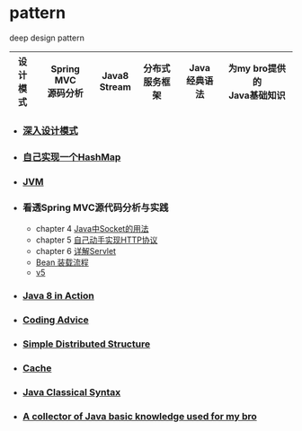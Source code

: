 # pattern
deep design pattern

设计<br/>模式 | Spring MVC<br/>源码分析 | Java8<br/>Stream | 分布式<br/>服务框架 | Java<br/>经典语法 | 为my bro提供的<br/>Java基础知识  
-----|----------------|-------------|----------|----------|--------------------

- ### [深入设计模式](https://github.com/buildupchao/pattern/tree/master/pattern-design/src/main/java/com/pattern/designpattern)

- ### [自己实现一个HashMap](https://github.com/buildupchao/pattern/tree/master/pattern-tutor/pattern-tutor-syntax/src/main/java/com/pattern/tutor/syntax/collection/custom/map)

- ### [JVM](https://github.com/buildupchao/pattern/tree/master/pattern-tutor/pattern-tutor-jvm)

- ### 看透Spring MVC源代码分析与实践
	- chapter 4 [Java中Socket的用法](https://github.com/buildupchao/pattern/tree/master/pattern-tutor/pattern-tutor-springmvc/src/main/java/com/pattern/tutor/deepinspringmvc/socket)
	- chapter 5 [自己动手实现HTTP协议](https://github.com/buildupchao/pattern/tree/master/pattern-tutor/pattern-tutor-springmvc/src/main/java/com/pattern/tutor/deepinspringmvc/http)
	- chapter 6 [详解Servlet](https://blog.csdn.net/qq_17776287/article/details/78118769)
	- [Bean 装载流程](https://github.com/buildupchao/pattern/tree/master/pattern-tutor/pattern-tutor-springmvc/src/main/java/com/pattern/tutor/deepinspringmvc/simple)
	- [v5](https://github.com/buildupchao/pattern/tree/master/pattern-tutor/pattern-tutor-springmvc/src/main/java/com/pattern/tutor/deepinspringmvc/v5)

- ### [Java 8 in Action](https://github.com/buildupchao/pattern/tree/master/pattern-tutor/pattern-tutor-syntax/src/main/java/com/pattern/tutor/syntax/action/newfeature/java8)

- ### [Coding Advice](https://github.com/buildupchao/pattern/tree/master/pattern-coding-thinking/src/main/java/com/pattern/codingthinking/adviceoof)

- ### [Simple Distributed Structure](https://github.com/buildupchao/pattern/tree/master/pattern-distribution)

- ### [Cache](https://github.com/buildupchao/pattern/tree/master/pattern-tutor/pattern-tutor-syntax/src/main/java/com/pattern/tutor/syntax/cache)

- ### [Java Classical Syntax](https://github.com/buildupchao/pattern/tree/master/pattern-tutor/pattern-tutor-syntax/src/main/java/com/pattern/tutor/syntax)

- ### [A collector of Java basic knowledge used for my bro](https://github.com/buildupchao/pattern/tree/master/pattern-collector-java)